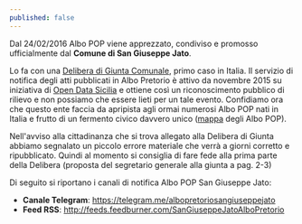 ```yaml
---
published: false
---
```


Dal 24/02/2016 Albo POP viene apprezzato, condiviso e promosso ufficialmente dal **Comune di San Giuseppe Jato**. 

Lo fa con una [Delibera di Giunta Comunale](http://156.54.128.62/sgjato/mc/mc_p_dettaglio.php?id_pubbl=1614), primo caso in Italia. Il servizio di notifica degli atti pubblicati in Albo Pretorio è attivo da novembre 2015 su iniziativa di [Open Data Sicilia](opendatasiclia.it) e ottiene così un riconoscimento pubblico di rilievo e non possiamo che essere lieti per un tale evento. Confidiamo ora che questo ente faccia da apripista agli ormai numerosi Albo POP nati in Italia e frutto di un fermento civico davvero unico ([mappa](http://umap.openstreetmap.fr/it/map/albo-pop_64767#6/41.870/12.942) degli Albo POP). 

Nell'avviso alla cittadinanza che si trova allegato alla Delibera di Giunta abbiamo segnalato un piccolo errore materiale che verrà a giorni corretto e ripubblicato. Quindi al momento si consiglia di fare fede alla prima parte della Delibera (proposta del segretario generale alla giunta a pag. 2-3)

Di seguito si riportano i canali di notifica Albo POP San Giuseppe Jato:

- **Canale Telegram**: https://telegram.me/albopretoriosangiuseppejato
- **Feed RSS**: http://feeds.feedburner.com/SanGiuseppeJatoAlboPretorio


